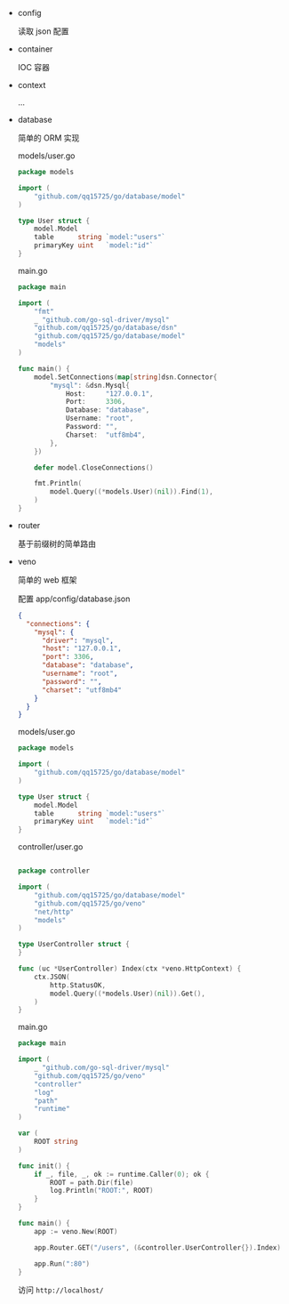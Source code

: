 - config

    读取 json 配置

- container

    IOC 容器

- context

    ...

- database

    简单的 ORM 实现
    
    models/user.go
    
    ```go
	package models
    
	import (
		"github.com/qq15725/go/database/model"
	)
    
	type User struct {
		model.Model
		table      string `model:"users"`
		primaryKey uint   `model:"id"`
	}
    ```
  
    main.go
  
    ```go
	package main
  
    import (
		"fmt"
		_ "github.com/go-sql-driver/mysql"
		"github.com/qq15725/go/database/dsn"
		"github.com/qq15725/go/database/model"
		"models"
    )
  
	func main() {
		model.SetConnections(map[string]dsn.Connector{
			"mysql": &dsn.Mysql{
				Host:     "127.0.0.1",
				Port:     3306,
				Database: "database",
				Username: "root",
				Password: "",
				Charset:  "utf8mb4",
			},
		})
  
		defer model.CloseConnections()
  
		fmt.Println(
			model.Query((*models.User)(nil)).Find(1),
		)
	}
    ```
  
- router
    
    基于前缀树的简单路由
    
- veno 
    
    简单的 web 框架
    
    配置 app/config/database.json
    
    ```json
    {
      "connections": {
        "mysql": {
          "driver": "mysql",
          "host": "127.0.0.1",
          "port": 3306,
          "database": "database",
          "username": "root",
          "password": "",
          "charset": "utf8mb4"
        }
      }
    }

    ```
  
    models/user.go
    
    ```go
    package models
    
    import (
    	"github.com/qq15725/go/database/model"
    )
    
    type User struct {
    	model.Model
    	table      string `model:"users"`
    	primaryKey uint   `model:"id"`
    }
    ```
  
    controller/user.go
    
    ```go
  
    package controller
    
    import (
    	"github.com/qq15725/go/database/model"
    	"github.com/qq15725/go/veno"
    	"net/http"
    	"models"
    )
    
    type UserController struct {
    }
    
    func (uc *UserController) Index(ctx *veno.HttpContext) {
    	ctx.JSON(
    		http.StatusOK,
    		model.Query((*models.User)(nil)).Get(),
    	)
    }

    ```
    
    main.go
    
    ```go
    package main
    
    import (
        _ "github.com/go-sql-driver/mysql"
        "github.com/qq15725/go/veno"
        "controller"
        "log"
        "path"
        "runtime"
    )
    
    var (
        ROOT string
    )
    
    func init() {
        if _, file, _, ok := runtime.Caller(0); ok {
            ROOT = path.Dir(file)
            log.Println("ROOT:", ROOT)
        }
    }
    
    func main() {
        app := veno.New(ROOT)
    
        app.Router.GET("/users", (&controller.UserController{}).Index)
    
        app.Run(":80")
    }

    ```
    
    访问 `http://localhost/`